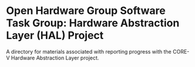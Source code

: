 # Open Hardware Group Software Task Group: Hardware Abstraction Layer (HAL) Project

A directory for materials associated with reporting progress with the CORE-V
Hardware Abstraction Layer project.
